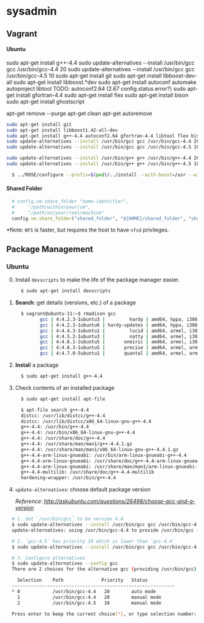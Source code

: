 sysadmin
========

## Vagrant

#### Ubuntu
sudo apt-get install g++-4.4
sudo update-alternatives --install /usr/bin/gcc gcc /usr/bin/gcc-4.4 20
sudo update-alternatives --install /usr/bin/gcc gcc /usr/bin/gcc-4.5 10
sudo apt-get install git
sudo apt-get install libboost-dev-all
sudo apt-get install libboost.*dev
sudo apt-get install autoconf automake autoproject libtool
  TODO: autoconf2.64 (2.67 config.status error?)
sudo apt-get install gfortran-4.4
sudo apt-get install flex
sudo apt-get install bison
sudo apt-get install ghostscript

apt-get remove --purge
apt-get clean
apt-get autoremove

```bash
sudo apt-get install git
sudo apt-get install libboost1.42-all-dev
sudo apt-get install g++-4.4 autoconf2.64 gfortran-4.4 libtool flex bison ghostscript
sudo update-alternatives --install /usr/bin/gcc gcc /usr/bin/gcc-4.4 20
sudo update-alternatives --install /usr/bin/gcc gcc /usr/bin/gcc-4.5 10

sudo update-alternatives --install /usr/bin/g++ g++ /usr/bin/g++-4.4 20
sudo update-alternatives --install /usr/bin/g++ g++ /usr/bin/g++-4.5 10
```

```bash
  $ ../ROSE/configure --prefix=$(pwd)/../install --with-boost=/usr --without-java
```

#### Shared Folder

```Ruby
  # config.vm.share_folder "name-identifier",
  #     "/path/within/your/vm", 
  #     "/path/on/your/real/machine"
  config.vm.share_folder("shared_folder", "${HOME}/shared_folder", "shared_folder", :nfs => false)
```

*Note: `NFS` is faster, but requires the host to have `nfsd` privileges.

## Package Management

### Ubuntu

0. Install `devscripts` to make the life of the package manager easier.

   ```bash
     $ sudo apt-get install devscripts
   ```

1. **Search**: get details (versions, etc.) of a package

   ```bash
     $ vagrant@ubuntu-11:~$ rmadison gcc
            gcc | 4:4.2.3-1ubuntu3 |         hardy | amd64, hppa, i386, ia64, lpia, powerpc, sparc
            gcc | 4:4.2.3-1ubuntu6 | hardy-updates | amd64, hppa, i386, ia64, lpia, powerpc, sparc
            gcc | 4:4.4.3-1ubuntu1 |         lucid | amd64, armel, i386, ia64, powerpc, sparc
            gcc | 4:4.5.2-1ubuntu3 |         natty | amd64, armel, i386, powerpc
            gcc | 4:4.6.1-2ubuntu5 |       oneiric | amd64, armel, i386, powerpc
            gcc | 4:4.6.3-1ubuntu5 |       precise | amd64, armel, armhf, i386, powerpc
            gcc | 4:4.7.0-5ubuntu1 |       quantal | amd64, armel, armhf, i386, powerpc
   ```

4. **Instal**l a package

   ```bash
     $ sudo apt-get install g++-4.4
   ```

5. Check contents of an installed package

   ```bash
     $ sudo apt-get install apt-file
   ```

   ```bash
     $ apt-file search g++-4.4
     distcc: /usr/lib/distcc/g++-4.4
     distcc: /usr/lib/distcc/x86_64-linux-gnu-g++-4.4
     g++-4.4: /usr/bin/g++-4.4
     g++-4.4: /usr/bin/x86_64-linux-gnu-g++-4.4
     g++-4.4: /usr/share/doc/g++-4.4
     g++-4.4: /usr/share/man/man1/g++-4.4.1.gz
     g++-4.4: /usr/share/man/man1/x86_64-linux-gnu-g++-4.4.1.gz
     g++-4.4-arm-linux-gnueabi: /usr/bin/arm-linux-gnueabi-g++-4.4
     g++-4.4-arm-linux-gnueabi: /usr/share/doc/g++-4.4-arm-linux-gnueabi
     g++-4.4-arm-linux-gnueabi: /usr/share/man/man1/arm-linux-gnueabi-g++-4.4.1.gz
     g++-4.4-multilib: /usr/share/doc/g++-4.4-multilib
     hardening-wrapper: /usr/bin/g++-4.4
   ```

6. `update-alternatives`: choose default package version

   *Reference: http://askubuntu.com/questions/26498/choose-gcc-and-g-version*

```bash
  # 1. Set `/usr/bin/gcc` to be version 4.4
  $ sudo update-alternatives --install /usr/bin/gcc gcc /usr/bin/gcc-4.4 20
  update-alternatives: using /usr/bin/gcc-4.4 to provide /usr/bin/gcc (gcc) in auto mode.

  # 2. `gcc-4.5` has priority 10 which is lower than `gcc-4.4`
  $ sudo update-alternatives --install /usr/bin/gcc gcc /usr/bin/gcc-4.5 10

  # 3. Configure alternatives
  $ sudo update-alternatives --config gcc
  There are 2 choices for the alternative gcc (providing /usr/bin/gcc).

    Selection    Path              Priority   Status
  ------------------------------------------------------------
  * 0            /usr/bin/gcc-4.4   20        auto mode
    1            /usr/bin/gcc-4.4   20        manual mode
    2            /usr/bin/gcc-4.5   10        manual mode

  Press enter to keep the current choice[*], or type selection number:
```


